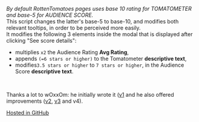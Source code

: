 *By default RottenTomatoes pages uses base 10 rating for TOMATOMETER and base-5 for AUDIENCE SCORE.*  
This script changes the latter's base-5 to base-10, and modifies both relevant tooltips, in order to be perceived more easily.  
It modifies the following 3 elements inside the modal that is displayed after clicking "See score details":

- multiplies `x2` the Audience Rating **Avg Rating**,
- appends `(=6 stars or higher)` to the Tomatometer **descriptive text**,
- modifies`3.5 stars or higher` to `7 stars or higher`, in the Audience Score **descriptive text**.

&nbsp;

Thanks a lot to wOxxOm: he initially wrote it ([v1](https://greasyfork.org/en/forum/discussion/comment/5975/#Comment_5975) and he also offered improvements ([v2](http://stackoverflow.com/a/32413134/3231411), [v3](https://greasyfork.org/en/forum/discussion/7583/x) and v4).

[Hosted in GitHub](https://github.com/darkred/Userscripts)
